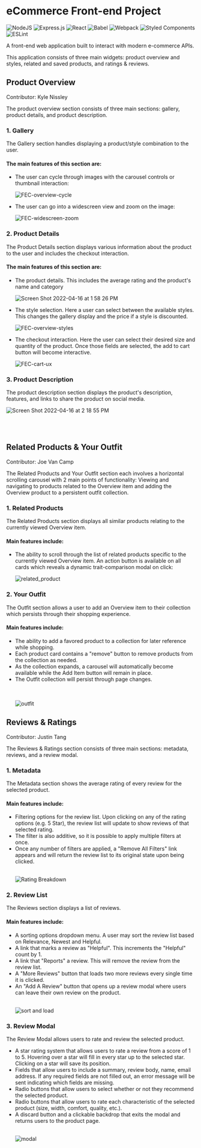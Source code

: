 # eCommerce Front-end Project

![NodeJS](https://img.shields.io/badge/node.js-6DA55F?style=for-the-badge&logo=node.js&logoColor=white)
![Express.js](https://img.shields.io/badge/express.js-%23404d59.svg?style=for-the-badge&logo=express&logoColor=%2361DAFB)
![React](https://img.shields.io/badge/react-%2320232a.svg?style=for-the-badge&logo=react&logoColor=%2361DAFB)
![Babel](https://img.shields.io/badge/Babel-F9DC3e?style=for-the-badge&logo=babel&logoColor=black)
![Webpack](https://img.shields.io/badge/webpack-%238DD6F9.svg?style=for-the-badge&logo=webpack&logoColor=black)
![Styled Components](https://img.shields.io/badge/styled--components-DB7093?style=for-the-badge&logo=styled-components&logoColor=white)
![ESLint](https://img.shields.io/badge/ESLint-4B3263?style=for-the-badge&logo=eslint&logoColor=white)

<p>A front-end web application built to interact with modern e-commerce APIs.</p>
<p>This application consists of three main widgets: product overview and styles, related and saved products, and ratings & reviews.</p>

<h2>Product Overview</h2>
<p>Contributor: Kyle Nissley</p>
The product overview section consists of three main sections: gallery, product details, and product description.
<h3>1. Gallery</h3>
<p>The Gallery section handles displaying a product/style combination to the user.</p>

<h4>The main features of this section are:</h4>
<ul>
  <li>
      <span>The user can cycle through images with the carousel controls or thumbnail interaction:</span>
    
![FEC-overview-cycle](https://user-images.githubusercontent.com/79770577/163687479-d559f509-7e3b-42a3-a960-e5c20fc6bc54.gif)

    
  </li>

  <li>
    <span>The user can go into a widescreen view and zoom on the image:</span>
    
![FEC-widescreen-zoom](https://user-images.githubusercontent.com/79770577/163687809-e2a8aa54-706f-40f8-95ce-08c3129e034c.gif)

  </li>
</ul>


<h3>2. Product Details</h3>
<p>The Product Details section displays various information about the product to the user and includes the checkout interaction.</p>

<h4>The main features of this section are:</h4>
<ul>
  <li>
    <span>The product details. This includes the average rating and the product's name and category</span>
    
![Screen Shot 2022-04-16 at 1 58 26 PM](https://user-images.githubusercontent.com/79770577/163688024-02f4e581-b00b-4b12-88d9-3503fec477bd.png)    
  </li>
  <li>
    <span>The style selection. Here a user can select between the available styles. This changes the gallery display and the price if a style is discounted.</span>
    
![FEC-overview-styles](https://user-images.githubusercontent.com/79770577/163688410-ddc32106-3f75-4fa0-a7e1-39005282023f.gif)

    
    
  </li>
  <li>
    <span>The checkout interaction. Here the user can select their desired size and quantity of the product. Once those fields are selected, the add to cart button will become interactive.</span>
    
    
![FEC-cart-ux](https://user-images.githubusercontent.com/79770577/163688498-67174eca-b3f7-455a-aaf2-7a8c7e85dc43.gif)

    
    
  </li>
</ul>

<h3>3. Product Description</h3>
<p>The product description section displays the product's description, features, and links to share the product on social media.</p>


![Screen Shot 2022-04-16 at 2 18 55 PM](https://user-images.githubusercontent.com/79770577/163688556-075672dc-d54e-44e1-b98e-f562d7bfe8b9.png)


<br/><br/>

<h2>Related Products & Your Outfit</h2>
<p>Contributor: Joe Van Camp</p>
The Related Products and Your Outfit section each involves a horizontal scrolling carousel with 2 main points of functionality: Viewing and navigating to products related to the Overview item and adding the Overview product to a persistent outfit collection. 
<h3>1. Related Products</h3>
<p>The Related Products section displays all similar products relating to the currently viewed Overview item.</p>

<h4>Main features include:</h4>
<ul>
  <li>
     <span>The ability to scroll through the list of related products specific to the currently viewed Overview item. An action button is available on all cards which reveals a dynamic trait-comparison modal on click:</span>
    
![related_product](https://user-images.githubusercontent.com/70232572/163691147-6445bacb-e230-4a3f-a008-0a9b8a848a7a.gif)

  </li>
</ul>

<h3>2. Your Outfit</h3>
<p> The Outfit section allows a user to add an Overview item to their collection which persists through their shopping experience.</p>

<h4>Main features include:</h4>
<ul>
     <li>The ability to add a favored product to a collection for later reference while shopping. </li>
     <li> Each product card contains a "remove" button to remove products from the collection as needed.</li>
     <li>As the collection expands, a carousel will automatically become available while the Add Item button will remain in place.</li>
     <li>The Outfit collection will persist through page changes.</li>
<br/><br/>

![outfit](https://user-images.githubusercontent.com/70232572/163691565-51cacfdd-bb6e-424c-99c6-9400e02774b1.gif)

</ul>

<h2>Reviews & Ratings</h2>
<p>Contributor: Justin Tang</p>
The Reviews & Ratings section consists of three main sections: metadata, reviews, and a review modal.
<h3>1. Metadata</h3>
<p>The Metadata section shows the average rating of every review for the selected product.</p>

<h4>Main features include:</h4>
<ul>
      <li>Filtering options for the review list. Upon clicking on any of the rating options (e.g. 5 Star), the review list will update to show reviews of that selected rating.</li>
  <li>The filter is also additive, so it is possible to apply multiple filters at once.</li>
<li>Once any number of filters are applied, a "Remove All Filters" link appears and will return the review list to its original state upon being clicked.</li>
    
<br/>
  
![Rating Breakdown](https://user-images.githubusercontent.com/97769405/163753428-ddddb531-5554-4fe6-899b-57f9f68d0bab.gif)

</ul>

<h3>2. Review List</h3>
<p>The Reviews section displays a list of reviews.</p>

<h4>Main features include:</h4>
<ul>
  <li>
    A sorting options dropdown menu. A user may sort the review list based on Relevance, Newest and Helpful.
  </li>
  
  <li>
    A link that marks a review as "Helpful". This increments the "Helpful" count by 1.
  </li>
  
  <li>
    A link that "Reports" a review. This will remove the review from the review list.
  </li>
  
  <li>
    A "More Reviews" button that loads two more reviews every single time it is clicked.
  </li>
  
  <li>
    An "Add A Review" button that opens up a review modal where users can leave their own review on the product.
  </li>
  
  <br/>
  
![sort and load](https://user-images.githubusercontent.com/97769405/163753750-37643a1e-473d-4c05-bbc2-555fe4a1770b.gif)
</ul>




<h3>3. Review Modal</h3>
<p>The Review Modal allows users to rate and review the selected product.</p>


<ul>
  <li>
   A star rating system that allows users to rate a review from a score of 1 to 5. Hovering over a star will fill in every star up to the selected star. Clicking on a star will save its position.
  </li>
  
  <li>
   Fields that allow users to include a summary, review body, name, email address. If any required fields are not filled out, an error message will be sent indicating which fields are missing.
  </li>
  
  <li>
    Radio buttons that allow users to select whether or not they recommend the selected product.
  </li>
  
  <li>
    Radio buttons that allow users to rate each characteristic of the selected product (size, width, comfort, quality, etc.).
  </li>
  
  <li>
    A discard button and a clickable backdrop that exits the modal and returns users to the product page.
  </li>
  <br/>

![modal](https://user-images.githubusercontent.com/97769405/163753974-3f0c65bb-3ecf-451b-9226-04f58638e9dd.gif)
  
</ul>

<br/><br/>
